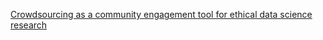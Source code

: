 [Crowdsourcing as a community engagement tool for ethical data science research](https://qi.tc/qi/111711)